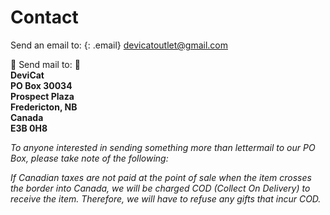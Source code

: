 # Contact

Send an email to:
{: .email}
[devicatoutlet@gmail.com](mailto:devicatoutlet@gmail.com)

💌 Send mail to: 💌<br>
<b>DeviCat <br>
PO Box 30034 <br>
Prospect Plaza <br>
Fredericton, NB <br>
Canada <br>
E3B 0H8 </b> <br>

<i>To anyone interested in sending something more than lettermail to our PO Box,
please take note of the following:</i>

<i>If Canadian taxes are not paid at the point of sale when the item crosses the
border into Canada, we will be charged COD (Collect On Delivery) to receive
the item. Therefore, we will have to refuse any gifts that incur COD.</i>
